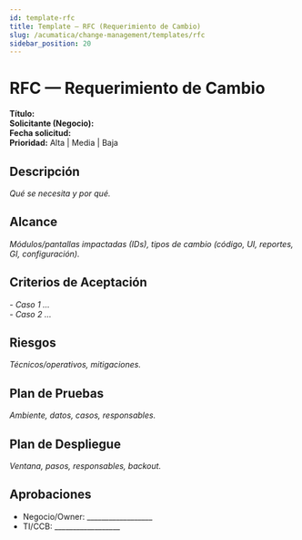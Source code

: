 ```yaml
---
id: template-rfc
title: Template — RFC (Requerimiento de Cambio)
slug: /acumatica/change-management/templates/rfc
sidebar_position: 20
---
```


# RFC — Requerimiento de Cambio

**Título:**  
**Solicitante (Negocio):**  
**Fecha solicitud:**  
**Prioridad:** Alta | Media | Baja

## Descripción
_Qué se necesita y por qué._

## Alcance
_Módulos/pantallas impactadas (IDs), tipos de cambio (código, UI, reportes, GI, configuración)._

## Criterios de Aceptación
_- Caso 1 …_  
_- Caso 2 …_

## Riesgos
_Técnicos/operativos, mitigaciones._

## Plan de Pruebas
_Ambiente, datos, casos, responsables._

## Plan de Despliegue
_Ventana, pasos, responsables, backout._

## Aprobaciones
- Negocio/Owner: __________________
- TI/CCB: __________________
